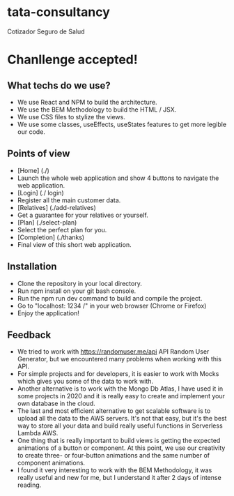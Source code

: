 # tata-consultancy
Cotizador Seguro de Salud

# Chanllenge accepted!

## What techs do we use?
- We use React and NPM to build the architecture.
- We use the BEM Methodology to build the HTML / JSX.
- We use CSS files to stylize the views.
- We use some classes, useEffects, useStates features to get more legible our code.

## Points of view

- [Home] (./)
- Launch the whole web application and show 4 buttons to navigate the web application.
- [Login] (./ login)
- Register all the main customer data.
- [Relatives] (./add-relatives)
- Get a guarantee for your relatives or yourself.
- [Plan] (./select-plan)
- Select the perfect plan for you.
- [Completion] (./thanks)
- Final view of this short web application.

## Installation
- Clone the repository in your local directory.
- Run npm install on your git bash console.
- Run the npm run dev command to build and compile the project.
- Go to "localhost: 1234 /" in your web browser (Chrome or Firefox)
- Enjoy the application!


## Feedback
- We tried to work with https://randomuser.me/api API Random User Generator, but we encountered many problems when working with this API.
- For simple projects and for developers, it is easier to work with Mocks which gives you some of the data to work with.
- Another alternative is to work with the Mongo Db Atlas, I have used it in some projects in 2020 and it is really easy to create and implement your own database in the cloud.
- The last and most efficient alternative to get scalable software is to upload all the data to the AWS servers. It's not that easy, but it's the best way to store all your data and build really useful functions in Serverless Lambda AWS.
- One thing that is really important to build views is getting the expected animations of a button or component. At this point, we use our creativity to create three- or four-button animations and the same number of component animations.
- I found it very interesting to work with the BEM Methodology, it was really useful and new for me, but I understand it after 2 days of intense reading.
